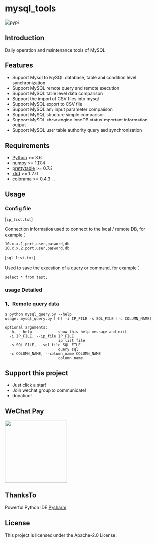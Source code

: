 # mysql_tools

![pypi](https://img.shields.io/pypi/v/mysql_tools.svg?style=flat)

## Introduction

Daily operation and maintenance tools of MySQL

## Features

- Support Mysql to MySQL database, table and condition level synchronization
- Support MySQL remote query and remote execution
- Support MySQL table level data comparison
- Support the import of CSV files into mysql
- Support MySQL export to CSV file
- Support MySQL any input parameter comparison
- Support MySQL structure simple comparison
- Support MySQL show engine InnoDB status important information output
- Support MySQL user table authority query and synchronization

## Requirements

- [Python](https://www.python.org/downloads/) >= 3.6
- [numpy](https://pypi.org/project/numpy/) >= 1.17.4
- [prettytable](https://pypi.org/project/PrettyTable/) >= 0.7.2
- [xlrd](https://pypi.org/project/xlrd/) >= 1.2.0
- colorama >= 0.4.3
...

## Usage

### Config file

[`ip_list.txt`]

Connection information used to connect to the local / remote DB, for example：
```
10.x.x.1,port,user,pasword,db
10.x.x.2,port,user,pasword,db
```

[`sql_list.txt`]

Used to save the execution of a query or command, for example：

```
select * from test;
```

### usage Detailed

### 1、Remote query data
```
$ python mysql_query.py --help
usage: mysql_query.py [-h] -i IP_FILE -s SQL_FILE [-c COLUMN_NAME]

optional arguments:
  -h, --help            show this help message and exit
  -i IP_FILE, --ip_file IP_FILE
                        ip list file
  -s SQL_FILE, --sql_file SQL_FILE
                        query sql
  -c COLUMN_NAME, --column_name COLUMN_NAME
                        column name
```

## Support this project

- Just click a star!
- Join wechat group to communicate!
- donation!

## WeChat Pay

<img width="200" src="https://github.com/runblood/mysql_tools/blob/master/images/wechatpay.jpeg">

## ThanksTo

Powerful Python IDE [Pycharm](https://www.jetbrains.com/pycharm/?from=mysql_tools) 

## License

This project is licensed under the Apache-2.0 License.
